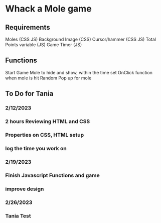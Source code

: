 # Whack a Mole game

## Requirements
Moles (CSS JS)
Background Image (CSS)
Cursor/hammer (CSS JS)
Total Points variable (JS) 
Game Timer (JS)


## Functions
Start Game 
Mole to hide and show, within the time set
OnClick function when mole is hit
Random Pop up for mole


## To Do for Tania
### 2/12/2023
### 2 hours Reviewing HTML and CSS
### Properties on CSS, HTML setup 
### log the time you work on 

### 2/19/2023
### Finish Javascript Functions and game
### improve design 


### 2/26/2023
### Tania Test 
